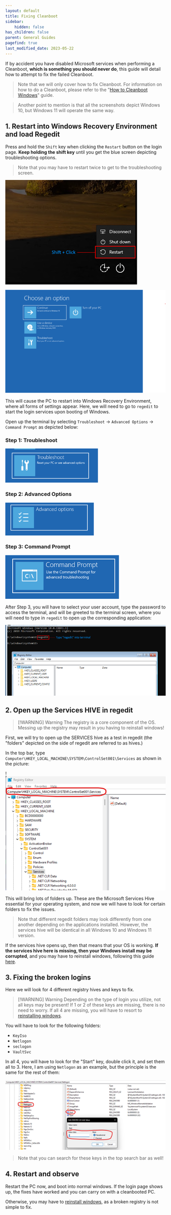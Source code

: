 ```yaml
---
layout: default
title: Fixing Cleanboot
sidebar:
    hidden: false
has_children: false
parent: General Guides
pagefind: true
last_modified_date: 2023-05-22
---
```



If by accident you have disabled Microsoft services when performing a Cleanboot, __**which is something you should never do**__, this guide will detail how to attempt to fix the failed Cleanboot.

> Note that we will only cover how to fix Cleanboot. For information on how to do a Cleanboot, please refer to the "[How to Cleanboot Windows](/docs/factoids/cleanboot)" guide.

> Another point to mention is that all the screenshots depict Windows 10, but Windows 11 will operate the same way.

## 1. Restart into Windows Recovery Environment and load Regedit

Press and hold the `Shift` key when clicking the `Restart` button on the login page. **Keep holding the shift key** until you get the blue screen depicting troubleshooting options.

> Note that you may have to restart twice to get to the troubleshooting screen.

![shift_restart.png](../../../assets/fixing-cleanboot/shift_restart.png)

![windows_recovery_environment.png](../../../assets/fixing-cleanboot/windows_recovery_environment.png)

This will cause the PC to restart into Windows Recovery Environment, where all forms of settings appear. Here, we will need to go to `regedit` to start the login services upon booting of Windows.

Open up the terminal by selecting `Troubleshoot` -> `Advanced Options` -> `Command Prompt` as depicted below:

### Step 1: Troubleshoot

![get_into_regedit_1.png](../../../assets/fixing-cleanboot/get_into_regedit_1.png)

### Step 2: Advanced Options

![get_into_regedit_2.png](../../../assets/fixing-cleanboot/get_into_regedit_2.png)

### Step 3: Command Prompt

![get_into_regedit_3.png](../../../assets/fixing-cleanboot/get_into_regedit_3.png)

After Step 3, you will have to select your user account, type the password to access the terminal, and will be greeted to the terminal screen, where you will need to type in `regedit` to open up the corresponding application:

![terminal_regedit.png](../../../assets/fixing-cleanboot/terminal_regedit.png)

## 2. Open up the Services HIVE in regedit

> [!WARNING] Warning
> The registry is a core component of the OS. Messing up the registry may result in you having to reinstall windows!

First, we will try to open up the SERVICES hive as a test in regedit (the "folders" depicted on the side of regedit are referred to as hives.)

In the top bar, type `Computer\HKEY_LOCAL_MACHINE\SYSTEM\ControlSet001\Services` as shown in the picture:

!![regedit_services_hive.png](../../../assets/fixing-cleanboot/regedit_services_hive.png)

This will bring lots of folders up. These are the Microsoft Services Hive essential for your operating system, and now we will have to look for certain folders to fix the issues.

> Note that different regedit folders may look differently from one another depending on the applications installed. However, the services hive will be identical in all Windows 10 and Windows 11 version.

If the services hive opens up, then that means that your OS is working. **If the services hive here is missing, then your Windows install may be corrupted**, and you may have to reinstall windows, following this guide [here](/windows).

## 3. Fixing the broken logins

Here we will look for 4 different registry hives and keys to fix.

> [!WARNING] Warning
> Depending on the type of login you utilize, not all keys may be present! If 1 or 2 of these keys are missing, there is no need to worry. If all 4 are missing, you will have to resort to [reinstalling windows](/windows).

You will have to look for the following folders:
- `KeyIso`
- `Netlogon`
- `seclogon`
- `VaultSvc`

In all 4, you will have to look for the "Start" key, double click it, and set them all to 3. Here, I am using `Netlogon` as an example, but the principle is the same for the rest of them:

![regedit_fix.png](../../../assets/fixing-cleanboot/regedit_fix.png)

> Note that you can search for these keys in the top search bar as well!

## 4. Restart and observe

Restart the PC now, and boot into normal windows. If the login page shows up, the fixes have worked and you can carry on with a cleanbooted PC.

Otherwise, you may have to [reinstall windows](/windows), as a broken registry is not simple to fix.
